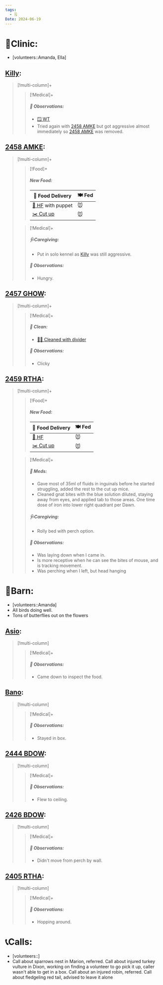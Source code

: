 ```yaml
---
tags:
  - 🗒️
Date: 2024-06-19
---
```


# 🏥Clinic:
- [volunteers::Amanda, Ella]

## [Killy](../RARE%20Birds/Ed%20Birds/Killy.md):
> [!multi-column]+
>
>> [!Medical]+
>> ##### 🔭 Observations:
>> - [🪟 WT](../Admin/Codes/Window%20time.md)
>> - Tried again with [2458 AMKE](../RARE%20Birds/2458%20AMKE.md) but got aggressive almost immediately so [2458 AMKE](../RARE%20Birds/2458%20AMKE.md) was removed.
>>

## [2458 AMKE](../RARE%20Birds/2458%20AMKE.md):
> [!multi-column]+
>
>> [!Food]+
>> ##### New Food:
>> |🚚 Food Delivery| 🍽️ Fed|
>> |---|---|
>>|[🫱 HF](../Admin/Codes/Handfed.md) with puppet|🐭|
>>|[✂️ Cut up](../Admin/Codes/Cut%20up.md)|🐭
>
>> [!Medical]+
>> ##### 🩺Caregiving:
>> - Put in solo kennel as [Killy](../RARE%20Birds/Ed%20Birds/Killy.md) was still aggressive.
>>
>> ##### 🔭 Observations:
>> - Hungry.
>>

## [2457 GHOW](../RARE%20Birds/2457%20GHOW.md):
> [!multi-column]+
>
>> [!Medical]+
>>##### 🫧 Clean:
>> - [🧼➗ Cleaned with divider](../Admin/Codes/Cleaned%20with%20divider.md)
>>
>> ##### 🔭 Observations:
>> - Clicky

## [2459 RTHA](../RARE%20Birds/2459%20RTHA.md):
> [!multi-column]+
>
>> [!Food]+
>> ##### New Food:
>> |🚚 Food Delivery| 🍽️ Fed|
>> |---|---|
>>|[🫱 HF](../Admin/Codes/Handfed.md)|🐭|
>>|[✂️ Cut up](../Admin/Codes/Cut%20up.md)|🐭
>
>> [!Medical]+
>> ##### 💊 Meds:
>> - Gave most of 35ml of fluids in inguinals before he started struggling, added the rest to the cut up mice.
>> - Cleaned gnat bites with the blue solution diluted, staying away from eyes, and applied tab to those areas. One time dose of iron into lower right quadrant per Dawn.
>>
>> ##### 🩺Caregiving:
>> - Rolly bed with perch option.
>>
>> ##### 🔭 Observations:
>> - Was laying down when I came in.
>> - Is more receptive when he can see the bites of mouse, and is tracking movement.
>> - Was perching when I left, but head hanging

# 🏡Barn:
- [volunteers::Amanda]
- All birds doing well.
- Tons of butterflies out on the flowers

## [Asio](../RARE%20Birds/Ed%20Birds/Asio.md):
> [!multi-column]
>
>> [!Medical]+
>> ##### 🔭 Observations:
>> - Came down to inspect the food.

## [Bano](../RARE%20Birds/Ed%20Birds/Bano.md):
> [!multi-column]
>
>> [!Medical]+
>> ##### 🔭 Observations:
>> - Stayed in box.

## [2444 BDOW](../RARE%20Birds/2444%20BDOW.md):
> [!multi-column]
>
>> [!Medical]+
>> ##### 🔭 Observations:
>> - Flew to ceiling.

## [2426 BDOW](../RARE%20Birds/2426%20BDOW.md):
> [!multi-column]
>
>> [!Medical]+
>> ##### 🔭 Observations:
>> - Didn't move from perch by wall.

## [2405 RTHA](../RARE%20Birds/2405%20RTHA.md):
> [!multi-column]
>
>> [!Medical]+
>> ##### 🔭 Observations:
>> - Hopping around.

# 📞Calls:
- [volunteers::]
- Call about sparrows nest in Marion, referred. Call about injured turkey vulture in Dixon, working on finding a volunteer to go pick it up, caller wasn't able to get in a box. Call about an injured robin, referred. Call about fledgeling red tail, advised to leave it alone